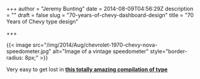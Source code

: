 +++
author = "Jeremy Bunting"
date = 2014-08-09T04:56:29Z
description = ""
draft = false
slug = "70-years-of-chevy-dashboard-design"
title = "70 Years of Chevy type design"

+++

{{< image src="/img/2014/Aug/chevrolet-1970-chevy-nova-speedometer.jpg" alt="Image of a vintage speedometer"  style="border-radius: 8px;" >}}

Very easy to get lost in **[this totally amazing compilation of type](http://annyas.com/chevrolet-speedometer-design/)**

